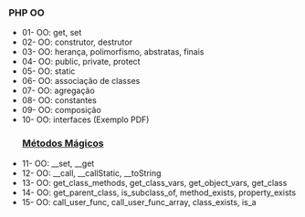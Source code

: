 <h3>PHP OO</h3>
    <ul>
        <li>01- OO: get, set</a></li>
        <li>02- OO: construtor, destrutor</a></li>
        <li>03- OO: herança, polimorfismo, abstratas, finais</a></li>
        <li>04- OO: public, private, protect</a></li>   
        <li>05- OO: static</a></li>  
        <li>06- OO: associação de classes</a></li> 
        <li>07- OO: agregação</a></li>  
        <li>08- OO: constantes</a></li>  
        <li>09- OO: composição</a></li> 
        <li>10- OO: interfaces (Exemplo PDF)</a></li> 
        <a href="https://www.php.net/manual/pt_BR/language.oop5.magic.php"><h3>Métodos Mágicos</h3></a>
        <li>11- OO: __set, __get</a></li>
        <li>12- OO: __call, __callStatic, __toString</a></li>
        <li>13- OO: get_class_methods, get_class_vars, get_object_vars, get_class</a></li>
        <li>14- OO: get_parent_class, is_subclass_of, method_exists, property_exists</a></li>
        <li>15- OO: call_user_func, call_user_func_array, class_exists, is_a</a></li>
    </ul>
    </ul>
